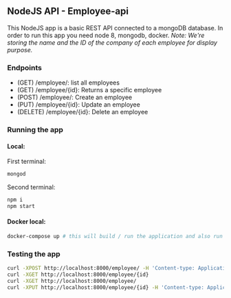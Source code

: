 ## NodeJS API - Employee-api

This NodeJS app is a basic REST API connected to a mongoDB database. In order to run this app you need node 8, mongodb, docker.
*Note: We're storing the name and the ID of the company of each employee for display purpose.*

### Endpoints

- (GET) /employee/: list all employees
- (GET) /employee/{id}: Returns a specific employee
- (POST) /employee/: Create an employee
- (PUT) /employee/{id}: Update an employee
- (DELETE) /employee/{id}: Delete an employee

### Running the app

#### Local:

First terminal:

```bash
mongod
```

Second terminal:

```bash
npm i
npm start
```

#### Docker local:

```bash
docker-compose up # this will build / run the application and also run a mongodb server
```

### Testing the app

```bash
curl -XPOST http://localhost:8000/employee/ -H 'Content-type: Application/json' --data '{"name":"John SMITH", "email":"john.smith@gmail.com", "position":"Manager", "department": "HR", "companyId": "<CompanyId>", "companyName": "Microsoft"}'
curl -XGET http://localhost:8000/employee/{id}
curl -XGET http://localhost:8000/employee/
curl -XPUT http://localhost:8000/employee/{id} -H 'Content-type: Application/json' --data '{"position":"Chief"}'
```